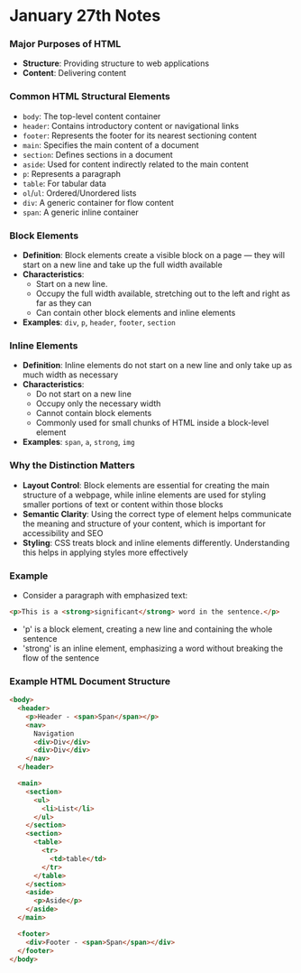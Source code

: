 # January 27th Notes

### Major Purposes of HTML
+ **Structure**: Providing structure to web applications
+ **Content**: Delivering content

### Common HTML Structural Elements
+ `body`: The top-level content container
+ `header`: Contains introductory content or navigational links
+ `footer`: Represents the footer for its nearest sectioning content
+ `main`: Specifies the main content of a document
+ `section`: Defines sections in a document
+ `aside`: Used for content indirectly related to the main content
+ `p`: Represents a paragraph
+ `table`: For tabular data
+ `ol`/`ul`: Ordered/Unordered lists
+ `div`: A generic container for flow content
+ `span`: A generic inline container

### Block Elements
+ **Definition**: Block elements create a visible block on a page — they will start on a new line and take up the full width available
+ **Characteristics**:
    + Start on a new line.
    + Occupy the full width available, stretching out to the left and right as far as they can
    + Can contain other block elements and inline elements
+ **Examples**: `div`, `p`, `header`, `footer`, `section`

### Inline Elements
+ **Definition**: Inline elements do not start on a new line and only take up as much width as necessary
+ **Characteristics**:
    + Do not start on a new line
    + Occupy only the necessary width
    + Cannot contain block elements
    + Commonly used for small chunks of HTML inside a block-level element
+ **Examples**: `span`, `a`, `strong`, `img`

### Why the Distinction Matters
+ **Layout Control**: Block elements are essential for creating the main structure of a webpage, while inline elements are used for styling smaller portions of text or content within those blocks
+ **Semantic Clarity**: Using the correct type of element helps communicate the meaning and structure of your content, which is important for accessibility and SEO
+ **Styling**: CSS treats block and inline elements differently. Understanding this helps in applying styles more effectively

### Example
+ Consider a paragraph with emphasized text:
```html
<p>This is a <strong>significant</strong> word in the sentence.</p>
```
+ 'p' is a block element, creating a new line and containing the whole sentence
+ 'strong' is an inline element, emphasizing a word without breaking the flow of the sentence

### Example HTML Document Structure
```html
<body>
  <header>
    <p>Header - <span>Span</span></p>
    <nav>
      Navigation
      <div>Div</div>
      <div>Div</div>
    </nav>
  </header>

  <main>
    <section>
      <ul>
        <li>List</li>
      </ul>
    </section>
    <section>
      <table>
        <tr>
          <td>table</td>
        </tr>
      </table>
    </section>
    <aside>
      <p>Aside</p>
    </aside>
  </main>

  <footer>
    <div>Footer - <span>Span</span></div>
  </footer>
</body> 


